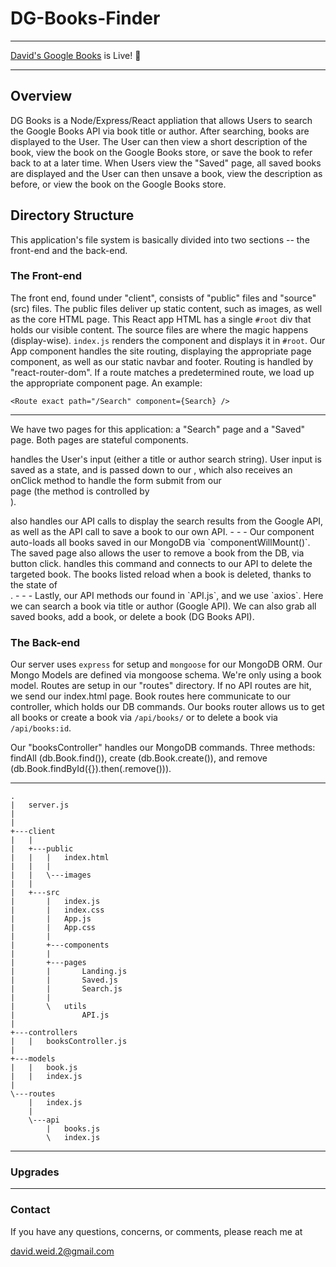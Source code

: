 # DG-Books-Finder
- - -
[David's Google Books](https://dg-books.herokuapp.com/) is Live! :book:
- - -
## Overview

DG Books is a Node/Express/React appliation that allows Users to search the Google Books API via book title or author. After searching, books are displayed to the User. The User can then view a short description of the book, view the book on the Google Books store, or save the book to refer back to at a later time. When Users view the "Saved" page, all saved books are displayed and the User can then unsave a book, view the description as before, or view the book on the Google Books store.

## Directory Structure

This application's file system is basically divided into two sections -- the front-end and the back-end.

### The Front-end
The front end, found under "client", consists of "public" files and "source" (src) files. The public files deliver up static content, such as images, as well as the core HTML page. This React app HTML has a single `#root` div that holds our visible content. The source files are where the magic happens (display-wise). `index.js` renders the <App /> component and displays it in `#root`. Our App component handles the site routing, displaying the appropriate page component, as well as our static navbar and footer. Routing is handled by "react-router-dom". If a route matches a predetermined route, we load up the appropriate component page. An example:

`<Route exact path="/Search" component={Search} />`

- - - 
We have two pages for this application: a "Search" page and a "Saved" page. Both pages are stateful components. <Search /> handles the User's input (either a title or author search string). User input is saved as a state, and is passed down to our <SearchForm />, which also receives an onClick method to handle the form submit from our <Search /> page (the method is controlled by <Search />).

<Search /> also handles our API calls to display the search results from the Google API, as well as the API call to save a book to our own API.
- - -
Our <Saved /> component auto-loads all books saved in our MongoDB via `componentWillMount()`. The saved page also allows the user to remove a book from the DB, via button click. <Saved /> handles this command and connects to our API to delete the targeted book. The books listed reload when a book is deleted, thanks to the state of <Search />.
- - -
Lastly, our API methods our found in `API.js`, and we use `axios`. Here we can search a book via title or author (Google API). We can also grab all saved books, add a book, or delete a book (DG Books API).

### The Back-end
Our server uses `express` for setup and `mongoose` for our MongoDB ORM. Our Mongo Models are defined via mongoose schema. We're only using a book model. Routes are setup in our "routes" directory. If no API routes are hit, we send our index.html page. Book routes here communicate to our controller, which holds our DB commands. Our books router allows us to get all books or create a book via `/api/books/` or to delete a book via `/api/books:id`.

Our "booksController" handles our MongoDB commands. Three methods: findAll (db.Book.find()), create (db.Book.create()), and remove (db.Book.findById({}).then(.remove())).
- - -
```
.
|   server.js
|   
|
+---client
|   | 
|   +---public
|   |   |   index.html
|   |   |
|   |   \---images
|   |
|   +---src
|       |   index.js
|       |   index.css
|       |   App.js
|       |   App.css
|       |
|       +---components
|       |
|       +---pages
|       |       Landing.js
|       |       Saved.js
|       |       Search.js
|       |
|       \   utils
|               API.js
|
+---controllers
|   |   booksController.js
|
+---models
|   |   book.js
|   |   index.js
|               
\---routes
    |   index.js
    |   
    \---api
        |   books.js
        \   index.js
```
- - -

### Upgrades



- - -
### Contact

If you have any questions, concerns, or comments, please reach me at

david.weid.2@gmail.com
